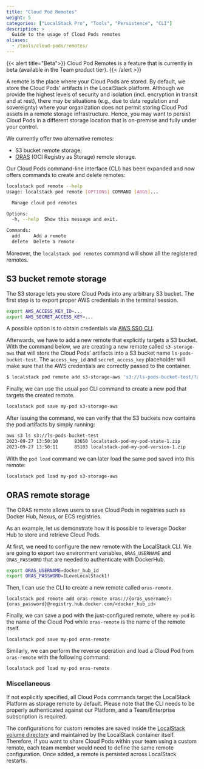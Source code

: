 ```yaml
---
title: "Cloud Pod Remotes"
weight: 5
categories: ["LocalStack Pro", "Tools", "Persistence", "CLI"]
description: >
  Guide to the usage of Cloud Pods remotes
aliases:
  - /tools/cloud-pods/remotes/
---
```


{{< alert title="Beta">}}
Cloud Pod Remotes is a feature that is currently in beta (available in the Team product tier).
{{< /alert >}}

A remote is the place where your Cloud Pods are stored.
By default, we store the Cloud Pods' artifacts in the LocalStack platform.
Although we provide the highest levels of security and isolation (incl. encryption in transit and at rest), there may be situations (e.g., due to data regulation and sovereignty) where your organization does not permit storing Cloud Pod assets in a remote storage infrastructure. 
Hence, you may want to persist Cloud Pods in a different storage location that is on-premise and fully under your control.

We currently offer two alternative remotes:
- S3 bucket remote storage;
- [ORAS](https://oras.land/) (OCI Registry as Storage) remote storage.

Our Cloud Pods command-line interface (CLI) has been expanded and now offers commands to create and delete remotes:

```bash
localstack pod remote --help
Usage: localstack pod remote [OPTIONS] COMMAND [ARGS]...

  Manage cloud pod remotes

Options:
  -h, --help  Show this message and exit.

Commands:
  add     Add a remote
  delete  Delete a remote
```

Moreover, the `localstack pod remotes` command will show all the registered remotes.

## S3 bucket remote storage
The S3 storage lets you store Cloud Pods into any arbitrary S3 bucket.
The first step is to export proper AWS credentials in the terminal session.

```bash
export AWS_ACCESS_KEY_ID=...
export AWS_SECRET_ACCESS_KEY=...
```

A possible option is to obtain credentials via [AWS SSO CLI](https://github.com/synfinatic/aws-sso-cli).

Afterwards, we have to add a new remote that explicitly targets a S3 bucket.
With the command below, we are creating a new remote called `s3-storage-aws` that will store the Cloud Pods' artifacts into a S3 bucket name `ls-pods-bucket-test`.
The `access_key_id` and `secret_access_key` placeholder will make sure that the AWS credentials are correctly passed to the container.

```bash
$ localstack pod remote add s3-storage-aws 's3://ls-pods-bucket-test/?access_key_id={access_key_id}&secret_access_key={secret_access_key}'
```

Finally, we can use the usual `pod` CLI command to create a new pod that targets the created remote.

```bash
localstack pod save my-pod s3-storage-aws
```

After issuing the command, we can verify that the S3 buckets now contains the pod artifacts by simply running:

```bash
aws s3 ls s3://ls-pods-bucket-test
2023-09-27 13:50:10      83650 localstack-pod-my-pod-state-1.zip
2023-09-27 13:50:11      85103 localstack-pod-my-pod-version-1.zip
```

With the `pod load` command we can later load the same pod saved into this remote:

```bash
localstack pod load my-pod s3-storage-aws
```

## ORAS remote storage
The ORAS remote allows users to save Cloud Pods in registries such as Docker Hub, Nexus, or ECS registries.

As an example, let us demonstrate how it is possible to leverage Docker Hub to store and retrieve Cloud Pods.

At first, we need to configure the new remote with the LocalStack CLI.
We are going to export two environment variables, `ORAS_USERNAME` and `ORAS_PASSWORD` that are needed to authenticate with DockerHub.

```bash
export ORAS_USERNAME=docker_hub_id
export ORAS_PASSWORD=ILoveLocalStack1!
```

Then, I can use the CLI to create a new remote called `oras-remote`.

```shell
localstack pod remote add oras-remote oras://{oras_username}:{oras_password}@registry.hub.docker.com/<docker_hub_id>
```

Finally, we can save a pod with the just-configured remote, where `my-pod` is the name of the Cloud Pod while `oras-remote` is the name of the remote itself.

```shell
localstack pod save my-pod oras-remote
```

Similarly, we can perform the reverse operation and load a Cloud Pod from `oras-remote` with the following command:

```shell
localstack pod load my-pod oras-remote
```

### Miscellaneous
If not explicitly specified, all Cloud Pods commands target the LocalStack Platform as storage remote by default. 
Please note that the CLI needs to be properly authenticated against our Platform, and a Team/Enterprise subscription is required.

The configurations for custom remotes are saved inside the [LocalStack volume directory](https://docs.localstack.cloud/references/filesystem/#localstack-volume-directory) and maintained by the LocalStack container itself.
Therefore, if you want to share Cloud Pods within your team using a custom remote, each team member would need to define the same remote configuration.
Once added, a remote is persisted across LocalStack restarts.